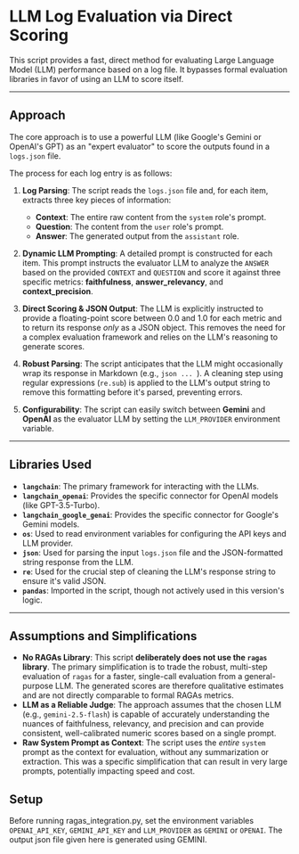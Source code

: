 # LLM Log Evaluation via Direct Scoring

This script provides a fast, direct method for evaluating Large Language Model (LLM) performance based on a log file. It bypasses formal evaluation libraries in favor of using an LLM to score itself.

---
## Approach

The core approach is to use a powerful LLM (like Google's Gemini or OpenAI's GPT) as an "expert evaluator" to score the outputs found in a `logs.json` file.

The process for each log entry is as follows:

1.  **Log Parsing**: The script reads the `logs.json` file and, for each item, extracts three key pieces of information:
    * **Context**: The entire raw content from the `system` role's prompt.
    * **Question**: The content from the `user` role's prompt.
    * **Answer**: The generated output from the `assistant` role.

2.  **Dynamic LLM Prompting**: A detailed prompt is constructed for each item. This prompt instructs the evaluator LLM to analyze the `ANSWER` based on the provided `CONTEXT` and `QUESTION` and score it against three specific metrics: **faithfulness**, **answer_relevancy**, and **context_precision**.

3.  **Direct Scoring & JSON Output**: The LLM is explicitly instructed to provide a floating-point score between 0.0 and 1.0 for each metric and to return its response *only* as a JSON object. This removes the need for a complex evaluation framework and relies on the LLM's reasoning to generate scores.

4.  **Robust Parsing**: The script anticipates that the LLM might occasionally wrap its response in Markdown (e.g., ```json ... ```). A cleaning step using regular expressions (`re.sub`) is applied to the LLM's output string to remove this formatting before it's parsed, preventing errors.

5.  **Configurability**: The script can easily switch between **Gemini** and **OpenAI** as the evaluator LLM by setting the `LLM_PROVIDER` environment variable.

---
## Libraries Used

* **`langchain`**: The primary framework for interacting with the LLMs.
* **`langchain_openai`**: Provides the specific connector for OpenAI models (like GPT-3.5-Turbo).
* **`langchain_google_genai`**: Provides the specific connector for Google's Gemini models.
* **`os`**: Used to read environment variables for configuring the API keys and LLM provider.
* **`json`**: Used for parsing the input `logs.json` file and the JSON-formatted string response from the LLM.
* **`re`**: Used for the crucial step of cleaning the LLM's response string to ensure it's valid JSON.
* **`pandas`**: Imported in the script, though not actively used in this version's logic.

---
## Assumptions and Simplifications

* **No RAGAs Library**: This script **deliberately does not use the `ragas` library**. The primary simplification is to trade the robust, multi-step evaluation of `ragas` for a faster, single-call evaluation from a general-purpose LLM. The generated scores are therefore qualitative estimates and are not directly comparable to formal RAGAs metrics.
* **LLM as a Reliable Judge**: The approach assumes that the chosen LLM (e.g., `gemini-2.5-flash`) is capable of accurately understanding the nuances of faithfulness, relevancy, and precision and can provide consistent, well-calibrated numeric scores based on a single prompt.
* **Raw System Prompt as Context**: The script uses the *entire* `system` prompt as the context for evaluation, without any summarization or extraction. This was a specific simplification that can result in very large prompts, potentially impacting speed and cost.

## Setup
Before running ragas_integration.py, set the environment variables `OPENAI_API_KEY`, `GEMINI_API_KEY` and `LLM_PROVIDER` as `GEMINI` or `OPENAI`. The output json file given here is generated using GEMINI.
